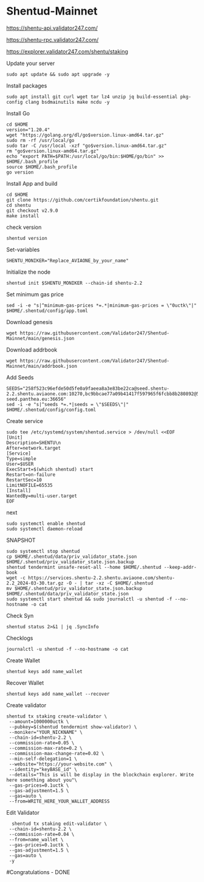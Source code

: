 # Shentud-Mainnet


https://shentu-api.validator247.com/

https://shentu-rpc.validator247.com/

https://explorer.validator247.com/shentu/staking


Update your server

    sudo apt update && sudo apt upgrade -y

Install packages

    sudo apt install git curl wget tar lz4 unzip jq build-essential pkg-config clang bsdmainutils make ncdu -y

Install Go

    cd $HOME
    version="1.20.4"
    wget "https://golang.org/dl/go$version.linux-amd64.tar.gz"
    sudo rm -rf /usr/local/go
    sudo tar -C /usr/local -xzf "go$version.linux-amd64.tar.gz"
    rm "go$version.linux-amd64.tar.gz"
    echo "export PATH=$PATH:/usr/local/go/bin:$HOME/go/bin" >> $HOME/.bash_profile
    source $HOME/.bash_profile
    go version

Install App and build

    cd $HOME
    git clone https://github.com/certikfoundation/shentu.git 
    cd shentu 
    git checkout v2.9.0 
    make install

check version

    shentud version

Set-variables  

    SHENTU_MONIKER="Replace_AVIAONE_by_your_name"

Initialize the node

    shentud init $SHENTU_MONIKER --chain-id shentu-2.2

Set minimum gas price

    sed -i -e "s|^minimum-gas-prices *=.*|minimum-gas-prices = \"0uctk\"|" $HOME/.shentud/config/app.toml

Download genesis

    wget https://raw.githubusercontent.com/Validator247/Shentud-Mainnet/main/genesis.json

Download addrbook

    wget https://raw.githubusercontent.com/Validator247/Shentud-Mainnet/main/addrbook.json

Add Seeds

    SEEDS="258f523c96efde50d5fe0a9faeea8a3e83be22ca@seed.shentu- 
    2.2.shentu.aviaone.com:10270,bc9bbcae77a09b41417f597965f6fcbb8b280892@52.71.99.85:26656,fd2944af442b18dab4ce50d8e001816a38490d56@54.158.108.97:26656,3edd4e16b791218b623f883d04f8aa5c3ff2cca6@shentu-seed.panthea.eu:36656"
    sed -i -e "s|^seeds *=.*|seeds = \"$SEEDS\"|" $HOME/.shentud/config/config.toml

Create service

    sudo tee /etc/systemd/system/shentud.service > /dev/null <<EOF
    [Unit] 
    Description=SHENTU\n 
    After=network.target 
    [Service] 
    Type=simple
    User=$USER
    ExecStart=$(which shentud) start 
    Restart=on-failure
    RestartSec=10
    LimitNOFILE=65535
    [Install]
    WantedBy=multi-user.target
    EOF

next

    sudo systemctl enable shentud 
    sudo systemctl daemon-reload

SNAPSHOT

    sudo systemctl stop shentud 
    cp $HOME/.shentud/data/priv_validator_state.json $HOME/.shentud/priv_validator_state.json.backup
    shentud tendermint unsafe-reset-all --home $HOME/.shentud --keep-addr-book
    wget -c https://services.shentu-2.2.shentu.aviaone.com/shentu-2.2_2024-03-30.tar.gz -O - | tar -xz -C $HOME/.shentud
    mv $HOME/.shentud/priv_validator_state.json.backup $HOME/.shentud/data/priv_validator_state.json
    sudo systemctl start shentud && sudo journalctl -u shentud -f --no-hostname -o cat

Check Syn

    shentud status 2>&1 | jq .SyncInfo

Checklogs

    journalctl -u shentud -f --no-hostname -o cat

Create Wallet

    shentud keys add name_wallet

Recover Wallet

    shentud keys add name_wallet --recover

Create validator

    shentud tx staking create-validator \
     --amount=1000000uctk \
     --pubkey=$(shentud tendermint show-validator) \
     --moniker="YOUR_NICKNAME" \
     --chain-id=shentu-2.2 \
     --commission-rate=0.05 \
     --commission-max-rate=0.2 \
     --commission-max-change-rate=0.02 \
     --min-self-delegation=1 \
     --website="https://your-website.com" \
     --identity="keyBASE_id" \
     --details="This is will be display in the blockchain explorer. Write here something about you"\
     --gas-prices=0.1uctk \
     --gas-adjustment=1.5 \
     --gas=auto \
     --from=WRITE_HERE_YOUR_WALLET_ADDRESS

  Edit Validator

      shentud tx staking edit-validator \
     --chain-id=shentu-2.2 \
     --commission-rate=0.04 \
     --from=name_wallet \
     --gas-prices=0.1uctk \
     --gas-adjustment=1.5 \
     --gas=auto \
     -y


 #Congratulations - DONE        
